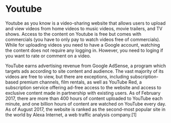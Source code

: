 # Youtube

Youtube as you know is a video-sharing website that allows users to upload and view videos from home videos to music videos, movie trailers, and TV shows. Access to the content on Youtube is free but comes with commercials (you have to only pay to watch videos free of commercials). While for uploading videos you need to have a Google account, watching the content does not require any logging in. However, you need to loging if you want to rate or comment on a video.




YouTube earns advertising revenue from Google AdSense, a program which targets ads according to site content and audience. The vast majority of its videos are free to view, but there are exceptions, including subscription-based premium channels, film rentals, as well as YouTube Red, a subscription service offering ad-free access to the website and access to exclusive content made in partnership with existing users. As of February 2017, there are more than 400 hours of content uploaded to YouTube each minute, and one billion hours of content are watched on YouTube every day. As of August 2017, the website is ranked as the second-most popular site in the world by Alexa Internet, a web traffic analysis company.[1]